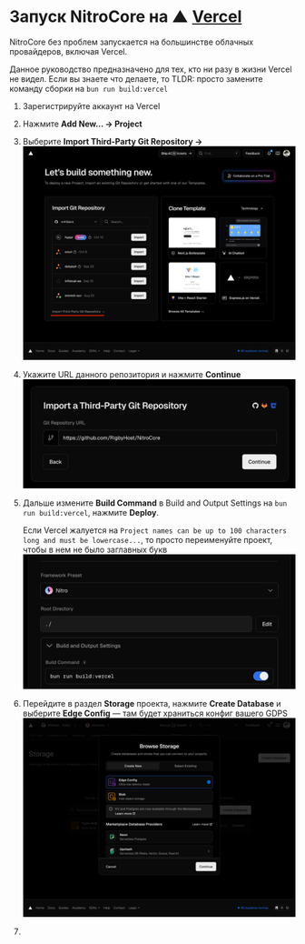 # Запуск NitroCore на ▲ [Vercel](https://vercel.com)

NitroCore без проблем запускается на большинстве облачных провайдеров, включая Vercel.

Данное руководство предназначено для тех, кто ни разу в жизни Vercel не видел. Если вы знаете что делаете, то TLDR: просто замените команду сборки на `bun run build:vercel` 

1. Зарегистрируйте аккаунт на Vercel

2. Нажмите **Add New... → Project**

3. Выберите **Import Third-Party Git Repository →**
   ![](_img/img.png)

4. Укажите URL данного репозитория и нажмите **Continue**
   ![](_img/img2.png)

5. Дальше измените **Build Command** в Build and Output Settings на `bun run build:vercel`, нажмите **Deploy**.

   Если Vercel жалуется на `Project names can be up to 100 characters long and must be lowercase...`, то просто переименуйте проект, чтобы в нем не было заглавных букв
   ![](_img/img3.png)

6. Перейдите в раздел **Storage** проекта, нажмите **Create Database** и выберите **Edge Config** — там будет храниться конфиг вашего GDPS
   ![](_img/img4.png)

7. 